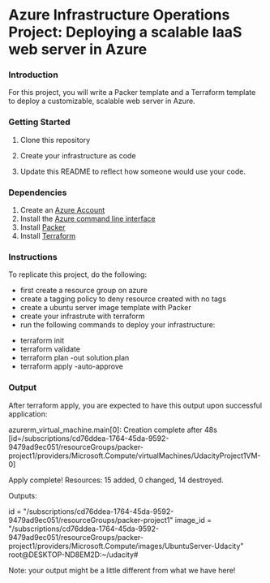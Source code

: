 # Azure Infrastructure Operations Project: Deploying a scalable IaaS web server in Azure

### Introduction
For this project, you will write a Packer template and a Terraform template to deploy a customizable, scalable web server in Azure.

### Getting Started
1. Clone this repository

2. Create your infrastructure as code

3. Update this README to reflect how someone would use your code.

### Dependencies
1. Create an [Azure Account](https://portal.azure.com) 
2. Install the [Azure command line interface](https://docs.microsoft.com/en-us/cli/azure/install-azure-cli?view=azure-cli-latest)
3. Install [Packer](https://www.packer.io/downloads)
4. Install [Terraform](https://www.terraform.io/downloads.html)

### Instructions
To replicate this project, do the following:
* first create a resource group on azure
* create a tagging policy to deny resource created with no tags
* create a ubuntu server image template with Packer
* create your infrastrute with terraform
* run the following commands to deploy your infrastructure:
- terraform init
- terraform validate
- terraform plan -out solution.plan
- terraform apply -auto-approve

### Output
After terraform apply, you are expected to have this output upon successful application:

azurerm_virtual_machine.main[0]: Creation complete after 48s [id=/subscriptions/cd76ddea-1764-45da-9592-9479ad9ec051/resourceGroups/packer-project1/providers/Microsoft.Compute/virtualMachines/UdacityProject1VM-0]

Apply complete! Resources: 15 added, 0 changed, 14 destroyed.

Outputs:

id = "/subscriptions/cd76ddea-1764-45da-9592-9479ad9ec051/resourceGroups/packer-project1"
image_id = "/subscriptions/cd76ddea-1764-45da-9592-9479ad9ec051/resourceGroups/packer-project1/providers/Microsoft.Compute/images/UbuntuServer-Udacity"
root@DESKTOP-ND8EM2D:~/udacity#

Note: your output might be a little different from what we have here!
